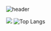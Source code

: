![header](https://capsule-render.vercel.app/api?type=waving&color=auto&height=300&section=header&text=Welcome&fontAlignY=10&fontSize=90&desc=PyoMin's%20GitHub%20profile)
 

 <img src="http://mazandi.herokuapp.com/api?handle={pyominmin}&theme=cold"/> ![Top Langs](https://github-readme-stats.vercel.app/api/top-langs/?username=pyominmin&layout=compact)
 

